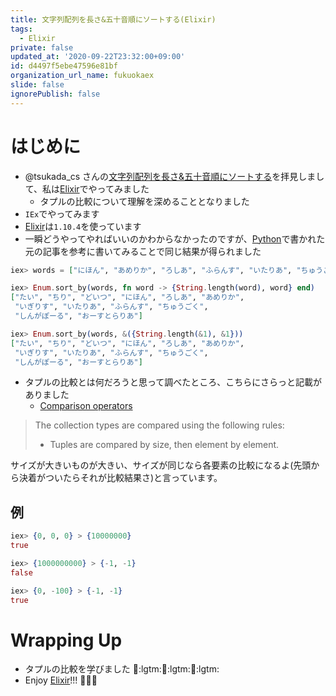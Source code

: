 ```yaml
---
title: 文字列配列を長さ&五十音順にソートする(Elixir)
tags:
  - Elixir
private: false
updated_at: '2020-09-22T23:32:00+09:00'
id: d4497f5ebe47596e81bf
organization_url_name: fukuokaex
slide: false
ignorePublish: false
---
```

# はじめに
- @tsukada_cs さんの[文字列配列を長さ&五十音順にソートする](https://qiita.com/tsukada_cs/items/85c36e0f1ca2518cc4e4)を拝見しまして、私は[Elixir](https://elixir-lang.org/)でやってみました
    - タプルの比較について理解を深めることとなりました
- `IEx`でやってみます
- [Elixir](https://elixir-lang.org/)は`1.10.4`を使っています
- 一瞬どうやってやればいいのかわからなかったのですが、[Python](https://www.python.org/)で書かれた元の記事を参考に書いてみることで同じ結果が得られました

```elixir
iex> words = ["にほん", "あめりか", "ろしあ", "ふらんす", "いたりあ", "ちゅうごく", "しんがぽーる", "おーすとらりあ", "たい", "ちり", "どいつ", "いぎりす"]

iex> Enum.sort_by(words, fn word -> {String.length(word), word} end)  
["たい", "ちり", "どいつ", "にほん", "ろしあ", "あめりか",
 "いぎりす", "いたりあ", "ふらんす", "ちゅうごく",
 "しんがぽーる", "おーすとらりあ"]

iex> Enum.sort_by(words, &({String.length(&1), &1}))                
["たい", "ちり", "どいつ", "にほん", "ろしあ", "あめりか",
 "いぎりす", "いたりあ", "ふらんす", "ちゅうごく",
 "しんがぽーる", "おーすとらりあ"]
```

- タプルの比較とは何だろうと思って調べたところ、こちらにさらっと記載がありました
    - [Comparison operators](https://hexdocs.pm/elixir/operators.html#comparison-operators) 
  
> The collection types are compared using the following rules:
> - Tuples are compared by size, then element by element.

サイズが大きいものが大きい、サイズが同じなら各要素の比較になるよ(先頭から決着がついたらそれが比較結果さ)と言っています。

## 例
```elixir
iex> {0, 0, 0} > {10000000}
true

iex> {1000000000} > {-1, -1}
false

iex> {0, -100} > {-1, -1}         
true
```

# Wrapping Up
- タプルの比較を学びました :tada::lgtm::tada::lgtm::tada::lgtm: 
- Enjoy [Elixir](https://elixir-lang.org/)!!! :rocket::rocket::rocket: 


